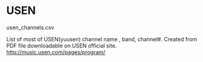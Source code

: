 # USEN

usen_channels.csv

List of most of USEN(yuusen) channel name  , band, channel#.
Created from PDF file downloadable on USEN official site.
http://music.usen.com/pages/program/
